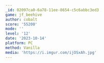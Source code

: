 ```yaml
---
_id: 02097ca0-6a78-11ee-8654-c5c6abbc3ed3
game: jf_beehive
author: cobalt
score: '55200'
mode: ''
level: '12'
date: '2023-10-14'
platform: PC
method: Vanilla
media: 'https://i.imgur.com/ijOSxAh.jpg'
---
```


